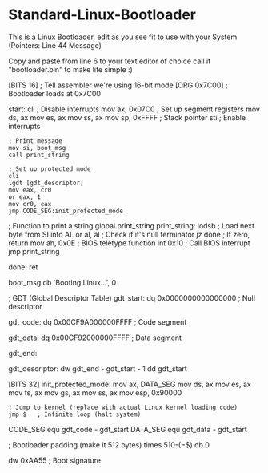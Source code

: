 # Standard-Linux-Bootloader
This is a Linux Bootloader, edit as you see fit to use with your System (Pointers: Line 44 Message)

Copy and paste from line 6 to your text editor of choice call it "bootloader.bin" to make life simple :)

[BITS 16]            ; Tell assembler we're using 16-bit mode
[ORG 0x7C00]        ; Bootloader loads at 0x7C00

start:
    cli             ; Disable interrupts
    mov ax, 0x07C0 ; Set up segment registers
    mov ds, ax
    mov es, ax
    mov ss, ax
    mov sp, 0xFFFF ; Stack pointer
    sti             ; Enable interrupts

    ; Print message
    mov si, boot_msg
    call print_string

    ; Set up protected mode
    cli
    lgdt [gdt_descriptor]
    mov eax, cr0
    or eax, 1
    mov cr0, eax
    jmp CODE_SEG:init_protected_mode


; Function to print a string
global print_string
print_string:
    lodsb       ; Load next byte from SI into AL
    or al, al   ; Check if it's null terminator
    jz done     ; If zero, return
    mov ah, 0x0E ; BIOS teletype function
    int 0x10    ; Call BIOS interrupt
    jmp print_string

done:
    ret

boot_msg db 'Booting Linux...', 0

; GDT (Global Descriptor Table)
gdt_start:
    dq 0x0000000000000000 ; Null descriptor

gdt_code:
    dq 0x00CF9A000000FFFF ; Code segment

gdt_data:
    dq 0x00CF92000000FFFF ; Data segment

gdt_end:

gdt_descriptor:
    dw gdt_end - gdt_start - 1
    dd gdt_start

[BITS 32]
init_protected_mode:
    mov ax, DATA_SEG
    mov ds, ax
    mov es, ax
    mov fs, ax
    mov gs, ax
    mov ss, ax
    mov esp, 0x90000

    ; Jump to kernel (replace with actual Linux kernel loading code)
    jmp $   ; Infinite loop (halt system)

CODE_SEG equ gdt_code - gdt_start
DATA_SEG equ gdt_data - gdt_start

; Bootloader padding (make it 512 bytes)
times 510-($-$$) db 0

dw 0xAA55  ; Boot signature
